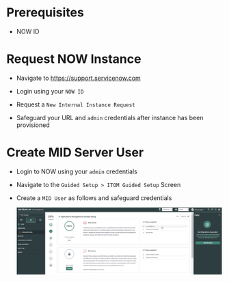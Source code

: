 # Prerequisites

* NOW ID

# Request NOW Instance

* Navigate to https://support.servicenow.com

* Login using your `NOW ID`

* Request a `New Internal Instance Request`

* Safeguard your URL and `admin` credentials after instance has been provisioned

# Create MID Server User

* Login to NOW using your `admin` credentials

* Navigate to the `Guided Setup > ITOM Guided Setup` Screen

* Create a `MID User` as follows and safeguard credentials

    ![Intro](miduser1.png)

